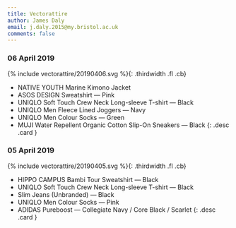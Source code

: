 ```yaml
---
title: Vectorattire
author: James Daly
email: j.daly.2015@my.bristol.ac.uk
comments: false
---
```


### 06 April 2019

{% include vectorattire/20190406.svg %}{: .thirdwidth .fl .cb}

- NATIVE YOUTH Marine Kimono Jacket
- ASOS DESIGN Sweatshirt &mdash; Pink
- UNIQLO Soft Touch Crew Neck Long-sleeve T-shirt &mdash; Black
- UNIQLO Men Fleece Lined Joggers &mdash; Navy
- UNIQLO Men Colour Socks &mdash; Green
- MUJI Water Repellent Organic Cotton Slip-On Sneakers &mdash; Black
{: .desc .card }


### 05 April 2019

{% include vectorattire/20190405.svg %}{: .thirdwidth .fl .cb}

- HIPPO CAMPUS Bambi Tour Sweatshirt &mdash; Black
- UNIQLO Soft Touch Crew Neck Long-sleeve T-shirt &mdash; Black
- Slim Jeans (Unbranded) &mdash; Black
- UNIQLO Men Colour Socks &mdash; Pink
- ADIDAS Pureboost &mdash; Collegiate Navy / Core Black / Scarlet
{: .desc .card }